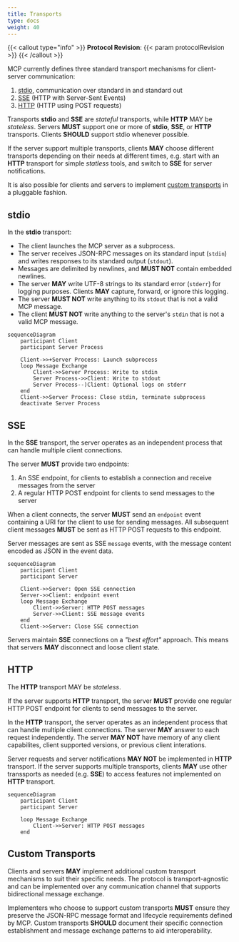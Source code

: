 ```yaml
---
title: Transports
type: docs
weight: 40
---
```


{{< callout type="info" >}} **Protocol Revision**: {{< param protocolRevision >}}
{{< /callout >}}

MCP currently defines three standard transport mechanisms for client-server communication:

1. [stdio](#stdio), communication over standard in and standard out
2. [SSE](#http-with-sse) (HTTP with Server-Sent Events)
3. [HTTP](#http-stateless) (HTTP using POST requests)

Transports **stdio** and **SSE** are _stateful_ transports, while **HTTP** MAY be _stateless_.
Servers **MUST** support one or more of **stdio**, **SSE**, or **HTTP** transports.
Clients **SHOULD** support stdio whenever possible.

If the server support multiple transports, clients **MAY** choose different transports
depending on their needs at different times, e.g. start with an **HTTP** transport
for simple _statless_ tools, and switch to **SSE** for server notifications.

It is also possible for clients and servers to implement
[custom transports](#custom-transports) in a pluggable fashion.

## stdio

In the **stdio** transport:

- The client launches the MCP server as a subprocess.
- The server receives JSON-RPC messages on its standard input (`stdin`) and writes
  responses to its standard output (`stdout`).
- Messages are delimited by newlines, and **MUST NOT** contain embedded newlines.
- The server **MAY** write UTF-8 strings to its standard error (`stderr`) for logging
  purposes. Clients **MAY** capture, forward, or ignore this logging.
- The server **MUST NOT** write anything to its `stdout` that is not a valid MCP message.
- The client **MUST NOT** write anything to the server's `stdin` that is not a valid MCP
  message.

```mermaid
sequenceDiagram
    participant Client
    participant Server Process

    Client->>+Server Process: Launch subprocess
    loop Message Exchange
        Client->>Server Process: Write to stdin
        Server Process->>Client: Write to stdout
        Server Process--)Client: Optional logs on stderr
    end
    Client->>Server Process: Close stdin, terminate subprocess
    deactivate Server Process
```

## SSE

In the **SSE** transport, the server operates as an independent process that can handle
multiple client connections.

The server **MUST** provide two endpoints:

1. An SSE endpoint, for clients to establish a connection and receive messages from the
   server
2. A regular HTTP POST endpoint for clients to send messages to the server

When a client connects, the server **MUST** send an `endpoint` event containing a URI for
the client to use for sending messages. All subsequent client messages **MUST** be sent
as HTTP POST requests to this endpoint.

Server messages are sent as SSE `message` events, with the message content encoded as
JSON in the event data.

```mermaid
sequenceDiagram
    participant Client
    participant Server

    Client->>Server: Open SSE connection
    Server->>Client: endpoint event
    loop Message Exchange
        Client->>Server: HTTP POST messages
        Server->>Client: SSE message events
    end
    Client->>Server: Close SSE connection
```

Servers maintain **SSE** connections on a *"best effort"* approach. This means
that servers **MAY** disconnect and loose client state. 

## HTTP

The **HTTP** transport MAY be _stateless_. 

If the server supports **HTTP** transport, the server **MUST** provide
one regular HTTP POST endpoint for clients to send messages to the server.

In the **HTTP** transport, the server operates as an independent process that
can handle multiple client connections. The server **MAY** answer to each request
independently. The server **MAY NOT** have memory of any client capabilites, client
supported versions, or previous client interations.

Server requests and server notifications **MAY NOT** be implemented in **HTTP**
transport. If the server supports multiple transports, clients **MAY** use
other transsports as needed (e.g. **SSE**) to access features not implemented
on **HTTP** transport.

```mermaid
sequenceDiagram
    participant Client
    participant Server

    loop Message Exchange
        Client->>Server: HTTP POST messages
    end
```

## Custom Transports

Clients and servers **MAY** implement additional custom transport mechanisms to suit
their specific needs. The protocol is transport-agnostic and can be implemented over any
communication channel that supports bidirectional message exchange.

Implementers who choose to support custom transports **MUST** ensure they preserve the
JSON-RPC message format and lifecycle requirements defined by MCP. Custom transports
**SHOULD** document their specific connection establishment and message exchange patterns
to aid interoperability.
